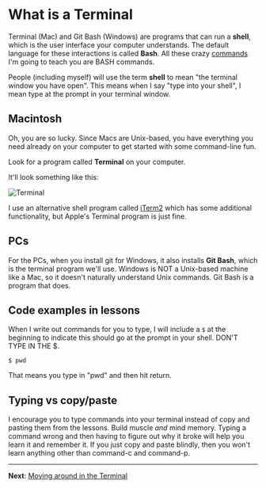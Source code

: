 # What is a Terminal

Terminal (Mac) and Git Bash (Windows) are programs that can run a **shell**, which is the user interface your computer understands. The default language for these interactions is called **Bash**. All these crazy [commands](lectures/Commands.md) I'm going to teach you are BASH commands.

People (including myself) will use the term **shell** to mean "the terminal window you have open". This means when I say "type into your shell", I mean type at the prompt in your terminal window.

## Macintosh

Oh, you are so lucky. Since Macs are Unix-based, you have everything you need already on your computer to get started with some command-line fun.

Look for a program called **Terminal** on your computer.

It'll look something like this:

![Terminal](../../images/iterm2-start.png)

I use an alternative shell program called [iTerm2](https://iterm2.com/) which has some additional functionality, but Apple's Terminal program is just fine.

## PCs

For the PCs, when you install git for Windows, it also installs  **Git Bash**, which is the terminal program we'll use. Windows is NOT a Unix-based machine like a Mac, so it doesn't naturally understand Unix commands. Git Bash is a program that does.

## Code examples in lessons

When I write out commands for you to type, I will include a `$` at the beginning to indicate this should go at the prompt in your shell. DON'T TYPE IN THE $.

`$ pwd`

That means you type in "pwd" and then hit return.

## Typing vs copy/paste

I encourage you to type commands into your terminal instead of copy and pasting them from the lessons. Build muscle _and_ mind memory. Typing a command wrong and then having to figure out why it broke will help you learn it and remember it. If you just copy and paste blindly, then you won't learn anything other than command-c and command-p.

---

**Next**: [Moving around in the Terminal](bash-02-moving-around.md)
